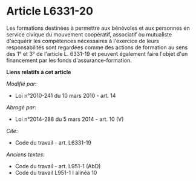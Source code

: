 # Article L6331-20

Les formations destinées à permettre aux bénévoles et aux personnes en service civique du mouvement coopératif, associatif ou
mutualiste d'acquérir les compétences nécessaires à l'exercice de leurs responsabilités sont regardées comme des actions de
formation au sens des 1° et 3° de l'article L. 6331-19 et peuvent également faire l'objet d'un financement par les fonds
d'assurance-formation.

**Liens relatifs à cet article**

_Modifié par_:

  - Loi n°2010-241 du 10 mars 2010 - art. 14

_Abrogé par_:

  - Loi n°2014-288 du 5 mars 2014 - art. 10 (V)

_Cite_:

  - Code du travail - art. L6331-19

_Anciens textes_:

  - Code du travail - art. L951-1 (AbD)
  - Code du travail L951-1 I alinéa 10
